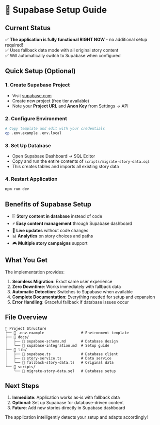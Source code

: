 # 🎯 Supabase Setup Guide

## Current Status
✅ **The application is fully functional RIGHT NOW** - no additional setup required!  
✅ Uses fallback data mode with all original story content  
✅ Will automatically switch to Supabase when configured  

## Quick Setup (Optional)

### 1. Create Supabase Project
- Visit [supabase.com](https://supabase.com)
- Create new project (free tier available)
- Note your **Project URL** and **Anon Key** from Settings → API

### 2. Configure Environment
```bash
# Copy template and edit with your credentials
cp .env.example .env.local
```

### 3. Set Up Database
- Open Supabase Dashboard → SQL Editor
- Copy and run the entire contents of `scripts/migrate-story-data.sql`
- This creates tables and imports all existing story data

### 4. Restart Application
```bash
npm run dev
```

## Benefits of Supabase Setup

- 🗄️ **Story content in database** instead of code
- ⚡ **Easy content management** through Supabase dashboard
- 🔄 **Live updates** without code changes
- 📊 **Analytics** on story choices and paths
- 🎮 **Multiple story campaigns** support

## What You Get

The implementation provides:

1. **Seamless Migration**: Exact same user experience
2. **Zero Downtime**: Works immediately with fallback data
3. **Automatic Detection**: Switches to Supabase when available
4. **Complete Documentation**: Everything needed for setup and expansion
5. **Error Handling**: Graceful fallback if database issues occur

## File Overview

```
📁 Project Structure
├── 📄 .env.example                 # Environment template
├── 📁 docs/
│   ├── 📄 supabase-schema.md       # Database design
│   └── 📄 supabase-integration.md  # Setup guide
├── 📁 lib/
│   ├── 📄 supabase.ts              # Database client
│   ├── 📄 story-service.ts         # Data service
│   └── 📄 fallback-story-data.ts   # Original data
└── 📁 scripts/
    └── 📄 migrate-story-data.sql   # Database setup
```

## Next Steps

1. **Immediate**: Application works as-is with fallback data
2. **Optional**: Set up Supabase for database-driven content
3. **Future**: Add new stories directly in Supabase dashboard

The application intelligently detects your setup and adapts accordingly!